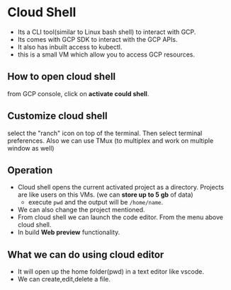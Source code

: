 # Cloud Shell

- Its a CLI tool(similar to Linux bash shell) to interact with GCP.
- Its comes with GCP SDK to interact with the GCP APIs.
- It also has inbuilt access to kubectl.
- this is a small VM which allow you to access GCP resources.

## How to open cloud shell

from GCP console, click on **activate could shell**.

## Customize cloud shell

select the "ranch" icon on top of the terminal. Then select terminal preferences.
Also we can use TMux (to multiplex and work on multiple window as well)

## Operation

- Cloud shell opens the current activated project as a directory. Projects are like users on this VMs. (we can **store up to 5 gb** of data)
  - execute `pwd` and the output will be `/home/name`.
- We can also change the project mentioned.
- From cloud shell we can launch the code editor. From the menu above cloud shell.
- In build **Web preview** functionality.

## What we can do using cloud editor

- It will open up the home folder(pwd) in a text editor like vscode.
- We can create,edit,delete a file.
